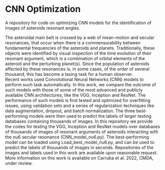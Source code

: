 # CNN Optimization
A repository for code on optimizing CNN models for the identification of images of asteroids resonant angles.

The asteroidal main belt is crossed by a web of mean-motion and secular resonances, that occur when there is a commensurability between fundamental frequencies of the asteroids and planets.  Traditionally, these objects were identified by visual inspection of the time evolution of their resonant argument, which is a combination of orbital elements of the asteroid and the perturbing planet(s). Since the population of asteroids affected by these resonances is, in some cases, of the order of several thousand, this has become a taxing task for a human observer.  
Recent works used Convolutional Neural Networks (CNN) models to perform such task automatically.  In this work, we compare the outcome of such models with those of some of the most advanced and publicly available CNN architectures, like the VGG, Inception and ResNet. The performance of such models is first tested and optimized for overfitting issues, using validation sets and a series of regularization techniques like data augmentation, dropout, and batch normalization.
The three best-performing models were then used to predict the labels of larger testing databases containing thousands of images.
In this repository we provide the codes for testing the VGG, Inception and ResNet models over databases of thousands of images of resonant arguments of asteroids interacting with the nu6 secular resonance (CNN_model_nu6.py).
The best-performing model can be loaded using Load_best_model_nu6.py, and can be used to predict the labels of thousands of images in seconds.
Repositories of the images and labels used in this work are available upon reasonable request.
More information on this work is available on Carruba et al. 2022, CMDA, under review.
